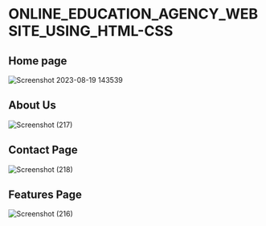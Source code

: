 # ONLINE_EDUCATION_AGENCY_WEBSITE_USING_HTML-CSS
## Home page
![Screenshot 2023-08-19 143539](https://github.com/POORNIMA-MC/ONLINE_EDUCATION_AGENCY_WEBSITE_USING_HTML-CSS/assets/94465883/8804e6c6-87fc-435d-a50c-c020a5998519)
## About Us
![Screenshot (217)](https://github.com/POORNIMA-MC/ONLINE_EDUCATION_AGENCY_WEBSITE_USING_HTML-CSS/assets/94465883/282a416b-c973-4de8-bd3b-f3588e9aadd1)

## Contact Page
![Screenshot (218)](https://github.com/POORNIMA-MC/ONLINE_EDUCATION_AGENCY_WEBSITE_USING_HTML-CSS/assets/94465883/62aedf8d-c697-4532-8ba6-b90bca6f2b4f)

## Features Page
![Screenshot (216)](https://github.com/POORNIMA-MC/ONLINE_EDUCATION_AGENCY_WEBSITE_USING_HTML-CSS/assets/94465883/81bb8999-4bee-4255-913a-7937e7875a22)


